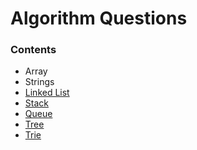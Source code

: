 # Algorithm Questions

### Contents
* Array
* Strings
* [Linked List](https://github.com/dvpenmetsa/InterviewPrep/wiki/Linked-List)
* [Stack](https://github.com/dvpenmetsa/InterviewPrep/wiki/Stack)
* [Queue](https://github.com/dvpenmetsa/InterviewPrep/wiki/Queue)
* [Tree](https://github.com/dvpenmetsa/InterviewPrep/wiki/Trees)
* [Trie](https://github.com/dvpenmetsa/InterviewPrep/wiki/Trie)
